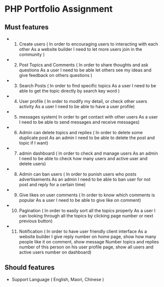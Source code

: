 # PHP Portfolio Assignment

## Must features

* 1. Create users  ( In order to encouraging users to  interacting with each other
As  a website builder I need to let more users join in the community  )
* 2. Post Topics and Comments  ( In order to share thoughts and ask questions
 As  a user I need to be able let others see my ideas and give feedback on others questions  )
* 3. Search Posts    ( In order to find specific topics
As  a user I need to be able to get the topic directly by search key word )
* 4. User profile    ( In order to modify my detail, or check other users activity
As  a user I need to be able to have a user profile)
* 5. messages system( In order to get contact with other users
As  a user I need to be able to send messages and receive messages)

* 6. Admin can delete topics and replies  ( In order to delete some duplicate post
As  an admin I need to be able to delete the post and topic if I want)
* 7. admin dashboard    ( In order to check and manage users
As  an admin I need to be able to check how many users and active user and delete users)
* 8. Admin can ban users ( In order to punish users who posts advertisements
 As  an admin I need to be able to ban user for not post and reply for a certain time)
* 9. Give likes on user comments   ( In order to know which comments is popular
 As  a user I  need to be able to give like on comment)
* 10.  Pagination  ( In order to easily sort all the topics properly
 As  a user I  can looking through all the topics by clicking page number or next previous button)
* 11.  Notification  ( In order to have user friendly client interface
 As  a website builder I give reply number on home page, show how many people like it on comment, show message Number topics and replies number of this person on his user profile page, show all users and active users number on dashboard)

## Should features

* Support Language
( English, Maori, Chinese )
